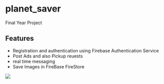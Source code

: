 # planet_saver

Final Year Project

## Features
- Registration and authentication using Firebase Authentication Service
- Post Ads and also Pickup reuests
- real time messaging
- Save Images in FireBase FireStore
<img src="https://github.com/sandei-travolta/planet_saver/blob/master/screenshots/IMG-20240616-WA0004.jpg">
